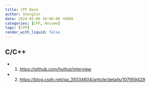 ```yaml
---
title: CPP Base
author: ShengJun
date: 2024-05-06 10:00:00 +0800
categories: [CPP, Resume]
tags: [CPP]
render_with_liquid: false
---
```



## C/C++

- 1. https://github.com/huihut/interview
- 2. https://blog.csdn.net/qq_35034604/article/details/107959429
